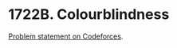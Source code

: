 # 1722B. Colourblindness

[Problem statement on Codeforces](https://codeforces.com/problemset/problem/1722/B?locale=en).